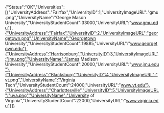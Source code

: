 {"Status":"OK","Universities":[{"UniversityAddress":"Fairfax","UniversityID":1,"UniversityImageURL":"gmu.png","UniversityName":"George Mason University","UniversityStudentCount":33000,"UniversityURL":"www.gmu.edu"},{"UniversityAddress":"Fairfax","UniversityID":2,"UniversityImageURL":"georgetown.png","UniversityName":"Georgetown University","UniversityStudentCount":19885,"UniversityURL":"www.georgetown.edu"},{"UniversityAddress":"Harrisonburg","UniversityID":3,"UniversityImageURL":"jmu.png","UniversityName":"James Madison University","UniversityStudentCount":20000,"UniversityURL":"www.jmu.edu"},{"UniversityAddress":"Blacksburg","UniversityID":4,"UniversityImageURL":"vt.png","UniversityName":"Virginia Tech","UniversityStudentCount":24000,"UniversityURL":"www.vt.edu"},{"UniversityAddress":"Charlottesville","UniversityID":5,"UniversityImageURL":"uva.png","UniversityName":"University of Virginia","UniversityStudentCount":22000,"UniversityURL":"www.virginia.edu"}]}
